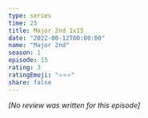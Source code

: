 ```yaml
---
type: series
time: 25
title: Major 2nd 1x15
date: "2022-08-12T00:00:00"
name: "Major 2nd"
season: 1
episode: 15
rating: 3
ratingEmoji: "⭐️⭐️⭐️"
share: false
---
```


*[No review was written for this episode]*